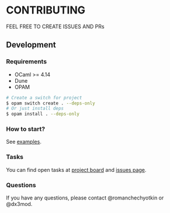 # CONTRIBUTING

FEEL FREE TO CREATE ISSUES AND PRs

## Development

### Requirements

- OCaml >= 4.14
- Dune
- OPAM

```sh
# Create a switch for project
$ opam switch create . --deps-only
# Or just install deps
$ opam install . --deps-only
```

### How to start?

See [examples](./examples/).

### Tasks 

You can find open tasks at [project board](https://github.com/users/romanchechyotkin/projects/1) 
and [issues page](https://github.com/romanchechyotkin/nats.ocaml/issues).

### Questions

If you have any questions, please contact @romanchechyotkin or @dx3mod. 
